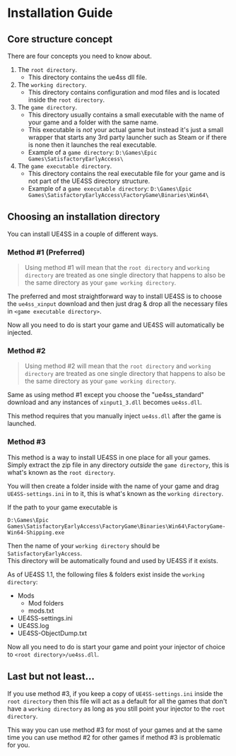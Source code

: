 # Installation Guide

## Core structure concept

There are four concepts you need to know about.

1. The `root directory`.
    - This directory contains the ue4ss dll file.
2. The `working directory`.
    - This directory contains configuration and mod files and is located inside the `root directory`.
3. The `game directory`.
    - This directory usually contains a small executable with the name of your game and a folder with the same name.  
    - This executable is _not_ your actual game but instead it's just a small wrapper that starts any 3rd party launcher such as Steam or if there is none then it launches the real executable.
    - Example of a `game directory`: `D:\Games\Epic Games\SatisfactoryEarlyAccess\`
4. The `game executable directory`.
    - This directory contains the real executable file for your game and is not part of the UE4SS directory structure.
    - Example of a `game executable directory`: 
    `D:\Games\Epic Games\SatisfactoryEarlyAccess\FactoryGame\Binaries\Win64\`

## Choosing an installation directory

You can install UE4SS in a couple of different ways.

### Method #1 (Preferred)

> Using method #1 will mean that the `root directory` and `working directory` are treated as one single directory that happens to also be the same directory as your `game working directory`.

The preferred and most straightforward way to install UE4SS is to choose the `ue4ss_xinput` download and then just drag & drop all the necessary files in `<game executable directory>`.

Now all you need to do is start your game and UE4SS will automatically be injected.

### Method #2

> Using method #2 will mean that the `root directory` and `working directory` are treated as one single directory that happens to also be the same directory as your `game working directory`.

Same as using method #1 except you choose the "ue4ss_standard" download and any instances of `xinput1_3.dll` becomes `ue4ss.dll`.

This method requires that you manually inject `ue4ss.dll` after the game is launched.

### Method #3

This method is a way to install UE4SS in one place for all your games. Simply extract the zip file in any directory _outside_ the `game directory`, this is what's known as the `root directory`.  

You will then create a folder inside with the name of your game and drag `UE4SS-settings.ini` in to it, this is what's known as the `working directory`.

If the path to your game executable is

```
D:\Games\Epic Games\SatisfactoryEarlyAccess\FactoryGame\Binaries\Win64\FactoryGame-Win64-Shipping.exe
```

Then the name of your `working directory` should be `SatisfactoryEarlyAccess`.  
This directory will be automatically found and used by UE4SS if it exists.

As of UE4SS 1.1, the following files & folders exist inside the `working directory`:

- Mods
    - Mod folders
    - mods.txt
- UE4SS-settings.ini
- UE4SS.log
- UE4SS-ObjectDump.txt

Now all you need to do is start your game and point your injector of choice to `<root directory>/ue4ss.dll`.

## Last but not least...

If you use method #3, if you keep a copy of `UE4SS-settings.ini` inside the `root directory` then this file will act as a default for all the games that don't have a `working directory` as long as you still point your injector to the `root directory`.  

This way you can use method #3 for most of your games and at the same time you can use method #2 for other games if method #3 is problematic for you.